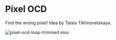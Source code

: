 # Pixel OCD

Find the wrong pixel! Idea by Taisia Tikhnovetskaya.

![pixel-ocd-loop-trimmed mov](https://user-images.githubusercontent.com/2116347/30561690-1b8e61a8-9cbc-11e7-8654-b863680dc84a.gif)
